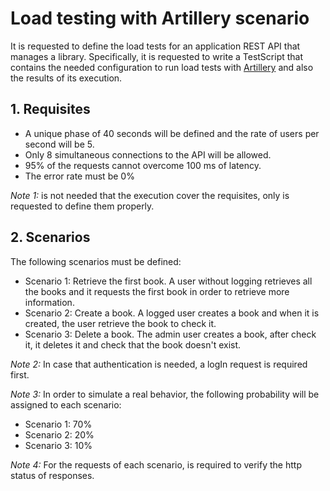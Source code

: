 # Load testing with Artillery scenario

It is requested to define the load tests for an application REST API that manages a library. Specifically, it is requested to write a TestScript that contains the needed configuration to run load tests with [Artillery](https://artillery.io/) and also the results of its execution.

## 1. Requisites

* A unique phase of 40 seconds will be defined and the rate of users per second will be 5.
* Only 8 simultaneous connections to the API will be allowed.
* 95% of the requests cannot overcome 100 ms of latency.
* The error rate must be 0%

*Note 1:* is not needed that the execution cover the requisites, only is requested to define them properly.

## 2. Scenarios

The following scenarios must be defined:

* Scenario 1: Retrieve the first book. A user without logging retrieves all the books and it requests the first book in order to retrieve more information.
* Scenario 2: Create a book. A logged user creates a book and when it is created, the user retrieve the book to check it.
* Scenario 3: Delete a book. The admin user creates a book, after check it, it deletes it and check that the book doesn't exist.

*Note 2:* In case that authentication is needed, a logIn request is required first.

*Note 3:* In order to simulate a real behavior, the following probability will be assigned to each scenario:

* Scenario 1: 70%
* Scenario 2: 20%
* Scenario 3: 10%

*Note 4:* For the requests of each scenario, is required to verify the http status of responses.
